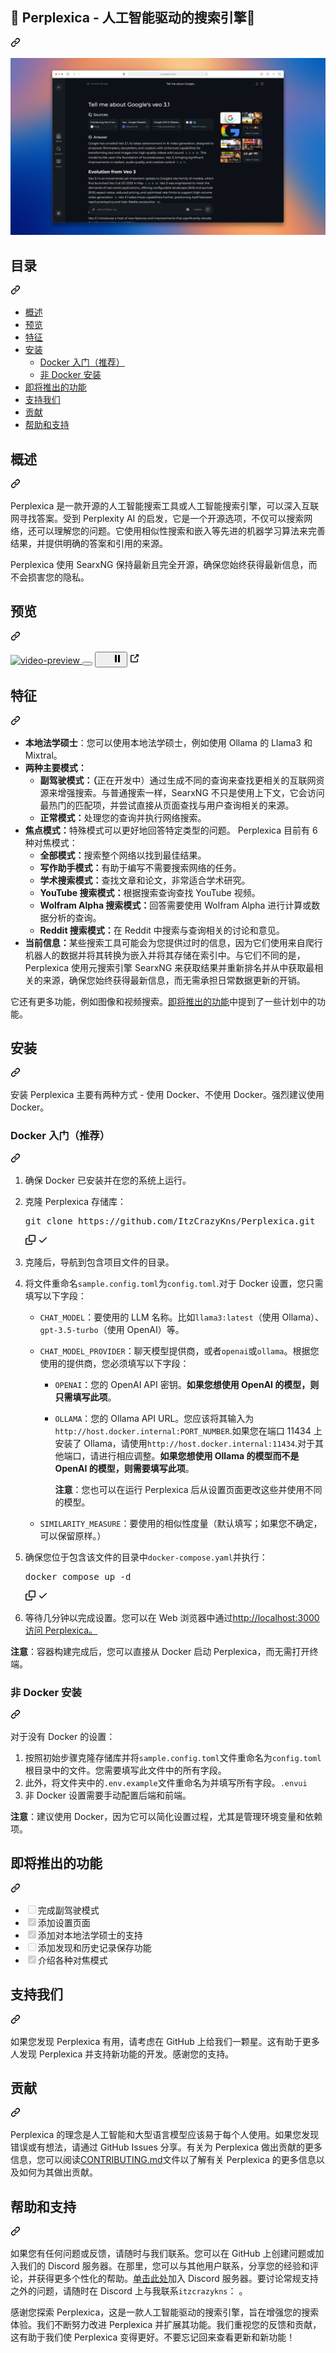 <div class="Box-sc-g0xbh4-0 bJMeLZ js-snippet-clipboard-copy-unpositioned" data-hpc="true"><article class="markdown-body entry-content container-lg" itemprop="text"><div class="markdown-heading" dir="auto"><h1 tabindex="-1" class="heading-element" dir="auto"><font style="vertical-align: inherit;"><font style="vertical-align: inherit;">🚀 Perplexica - 人工智能驱动的搜索引擎🔎</font></font></h1><a id="user-content--perplexica---an-ai-powered-search-engine--" class="anchor" aria-label="永久链接：🚀 P&ZeroWidthSpace;&ZeroWidthSpace;erplexica - 人工智能驱动的搜索引擎🔎" href="#-perplexica---an-ai-powered-search-engine--"><svg class="octicon octicon-link" viewBox="0 0 16 16" version="1.1" width="16" height="16" aria-hidden="true"><path d="m7.775 3.275 1.25-1.25a3.5 3.5 0 1 1 4.95 4.95l-2.5 2.5a3.5 3.5 0 0 1-4.95 0 .751.751 0 0 1 .018-1.042.751.751 0 0 1 1.042-.018 1.998 1.998 0 0 0 2.83 0l2.5-2.5a2.002 2.002 0 0 0-2.83-2.83l-1.25 1.25a.751.751 0 0 1-1.042-.018.751.751 0 0 1-.018-1.042Zm-4.69 9.64a1.998 1.998 0 0 0 2.83 0l1.25-1.25a.751.751 0 0 1 1.042.018.751.751 0 0 1 .018 1.042l-1.25 1.25a3.5 3.5 0 1 1-4.95-4.95l2.5-2.5a3.5 3.5 0 0 1 4.95 0 .751.751 0 0 1-.018 1.042.751.751 0 0 1-1.042.018 1.998 1.998 0 0 0-2.83 0l-2.5 2.5a1.998 1.998 0 0 0 0 2.83Z"></path></svg></a></div>
<p dir="auto"><a target="_blank" rel="noopener noreferrer" href="https://github.com/ItzCrazyKns/Perplexica/blob/master/.assets/perplexica-screenshot.png"><img src="https://github.com/ItzCrazyKns/Perplexica/raw/master/.assets/perplexica-screenshot.png" alt="预览" style="max-width: 100%;"></a></p>
<div class="markdown-heading" dir="auto"><h2 tabindex="-1" class="heading-element" dir="auto"><font style="vertical-align: inherit;"><font style="vertical-align: inherit;">目录</font></font></h2><a id="user-content-table-of-contents-" class="anchor" aria-label="固定链接：目录" href="#table-of-contents-"><svg class="octicon octicon-link" viewBox="0 0 16 16" version="1.1" width="16" height="16" aria-hidden="true"><path d="m7.775 3.275 1.25-1.25a3.5 3.5 0 1 1 4.95 4.95l-2.5 2.5a3.5 3.5 0 0 1-4.95 0 .751.751 0 0 1 .018-1.042.751.751 0 0 1 1.042-.018 1.998 1.998 0 0 0 2.83 0l2.5-2.5a2.002 2.002 0 0 0-2.83-2.83l-1.25 1.25a.751.751 0 0 1-1.042-.018.751.751 0 0 1-.018-1.042Zm-4.69 9.64a1.998 1.998 0 0 0 2.83 0l1.25-1.25a.751.751 0 0 1 1.042.018.751.751 0 0 1 .018 1.042l-1.25 1.25a3.5 3.5 0 1 1-4.95-4.95l2.5-2.5a3.5 3.5 0 0 1 4.95 0 .751.751 0 0 1-.018 1.042.751.751 0 0 1-1.042.018 1.998 1.998 0 0 0-2.83 0l-2.5 2.5a1.998 1.998 0 0 0 0 2.83Z"></path></svg></a></div>
<ul dir="auto">
<li><a href="#overview"><font style="vertical-align: inherit;"><font style="vertical-align: inherit;">概述</font></font></a></li>
<li><a href="#preview"><font style="vertical-align: inherit;"><font style="vertical-align: inherit;">预览</font></font></a></li>
<li><a href="#features"><font style="vertical-align: inherit;"><font style="vertical-align: inherit;">特征</font></font></a></li>
<li><a href="#installation"><font style="vertical-align: inherit;"><font style="vertical-align: inherit;">安装</font></font></a>
<ul dir="auto">
<li><a href="#getting-started-with-docker-recommended"><font style="vertical-align: inherit;"><font style="vertical-align: inherit;">Docker 入门（推荐）</font></font></a></li>
<li><a href="#non-docker-installation"><font style="vertical-align: inherit;"><font style="vertical-align: inherit;">非 Docker 安装</font></font></a></li>
</ul>
</li>
<li><a href="#upcoming-features"><font style="vertical-align: inherit;"><font style="vertical-align: inherit;">即将推出的功能</font></font></a></li>
<li><a href="#support-us"><font style="vertical-align: inherit;"><font style="vertical-align: inherit;">支持我们</font></font></a></li>
<li><a href="#contribution"><font style="vertical-align: inherit;"><font style="vertical-align: inherit;">贡献</font></font></a></li>
<li><a href="#help-and-support"><font style="vertical-align: inherit;"><font style="vertical-align: inherit;">帮助和支持</font></font></a></li>
</ul>
<div class="markdown-heading" dir="auto"><h2 tabindex="-1" class="heading-element" dir="auto"><font style="vertical-align: inherit;"><font style="vertical-align: inherit;">概述</font></font></h2><a id="user-content-overview" class="anchor" aria-label="永久链接：概述" href="#overview"><svg class="octicon octicon-link" viewBox="0 0 16 16" version="1.1" width="16" height="16" aria-hidden="true"><path d="m7.775 3.275 1.25-1.25a3.5 3.5 0 1 1 4.95 4.95l-2.5 2.5a3.5 3.5 0 0 1-4.95 0 .751.751 0 0 1 .018-1.042.751.751 0 0 1 1.042-.018 1.998 1.998 0 0 0 2.83 0l2.5-2.5a2.002 2.002 0 0 0-2.83-2.83l-1.25 1.25a.751.751 0 0 1-1.042-.018.751.751 0 0 1-.018-1.042Zm-4.69 9.64a1.998 1.998 0 0 0 2.83 0l1.25-1.25a.751.751 0 0 1 1.042.018.751.751 0 0 1 .018 1.042l-1.25 1.25a3.5 3.5 0 1 1-4.95-4.95l2.5-2.5a3.5 3.5 0 0 1 4.95 0 .751.751 0 0 1-.018 1.042.751.751 0 0 1-1.042.018 1.998 1.998 0 0 0-2.83 0l-2.5 2.5a1.998 1.998 0 0 0 0 2.83Z"></path></svg></a></div>
<p dir="auto"><font style="vertical-align: inherit;"><font style="vertical-align: inherit;">Perplexica 是一款开源的人工智能搜索工具或人工智能搜索引擎，可以深入互联网寻找答案。受到 Perplexity AI 的启发，它是一个开源选项，不仅可以搜索网络，还可以理解您的问题。它使用相似性搜索和嵌入等先进的机器学习算法来完善结果，并提供明确的答案和引用的来源。</font></font></p>
<p dir="auto"><font style="vertical-align: inherit;"><font style="vertical-align: inherit;">Perplexica 使用 SearxNG 保持最新且完全开源，确保您始终获得最新信息，而不会损害您的隐私。</font></font></p>
<div class="markdown-heading" dir="auto"><h2 tabindex="-1" class="heading-element" dir="auto"><font style="vertical-align: inherit;"><font style="vertical-align: inherit;">预览</font></font></h2><a id="user-content-preview" class="anchor" aria-label="永久链接：预览" href="#preview"><svg class="octicon octicon-link" viewBox="0 0 16 16" version="1.1" width="16" height="16" aria-hidden="true"><path d="m7.775 3.275 1.25-1.25a3.5 3.5 0 1 1 4.95 4.95l-2.5 2.5a3.5 3.5 0 0 1-4.95 0 .751.751 0 0 1 .018-1.042.751.751 0 0 1 1.042-.018 1.998 1.998 0 0 0 2.83 0l2.5-2.5a2.002 2.002 0 0 0-2.83-2.83l-1.25 1.25a.751.751 0 0 1-1.042-.018.751.751 0 0 1-.018-1.042Zm-4.69 9.64a1.998 1.998 0 0 0 2.83 0l1.25-1.25a.751.751 0 0 1 1.042.018.751.751 0 0 1 .018 1.042l-1.25 1.25a3.5 3.5 0 1 1-4.95-4.95l2.5-2.5a3.5 3.5 0 0 1 4.95 0 .751.751 0 0 1-.018 1.042.751.751 0 0 1-1.042.018 1.998 1.998 0 0 0-2.83 0l-2.5 2.5a1.998 1.998 0 0 0 0 2.83Z"></path></svg></a></div>
<p dir="auto"><animated-image data-catalyst=""><a target="_blank" rel="noopener noreferrer" href="/ItzCrazyKns/Perplexica/blob/master/.assets/perplexica-preview.gif" data-target="animated-image.originalLink" hidden=""><img src="/ItzCrazyKns/Perplexica/raw/master/.assets/perplexica-preview.gif" alt="video-preview" style="max-width: 100%;" data-target="animated-image.originalImage" hidden=""></a>
      <span class="AnimatedImagePlayer" data-target="animated-image.player">
        <a data-target="animated-image.replacedLink" class="AnimatedImagePlayer-images" href="https://github.com/ItzCrazyKns/Perplexica/blob/master/.assets/perplexica-preview.gif" target="_blank">
          <span data-target="animated-image.imageContainer">
            <img data-target="animated-image.replacedImage" alt="video-preview" class="AnimatedImagePlayer-animatedImage" src="https://github.com/ItzCrazyKns/Perplexica/raw/master/.assets/perplexica-preview.gif">
          </span>
        </a>
        <button data-target="animated-image.imageButton" class="AnimatedImagePlayer-images" tabindex="-1"></button>
        <span class="AnimatedImagePlayer-controls" data-target="animated-image.controls">
          <button data-target="animated-image.playButton" class="AnimatedImagePlayer-button">
            <svg aria-hidden="true" focusable="false" class="octicon icon-play" width="16" height="16" viewBox="0 0 16 16" fill="none" xmlns="http://www.w3.org/2000/svg">
              <path d="M4 13.5427V2.45734C4 1.82607 4.69692 1.4435 5.2295 1.78241L13.9394 7.32507C14.4334 7.63943 14.4334 8.36057 13.9394 8.67493L5.2295 14.2176C4.69692 14.5565 4 14.1739 4 13.5427Z">
            </path></svg>
            <svg aria-hidden="true" focusable="false" class="octicon icon-pause" width="16" height="16" viewBox="0 0 16 16" xmlns="http://www.w3.org/2000/svg">
              <rect x="4" y="2" width="3" height="12" rx="1"></rect>
              <rect x="9" y="2" width="3" height="12" rx="1"></rect>
            </svg>
          </button>
          <a data-target="animated-image.openButton" aria-label="Open in new window" class="AnimatedImagePlayer-button" href="https://github.com/ItzCrazyKns/Perplexica/blob/master/.assets/perplexica-preview.gif" target="_blank">
            <svg aria-hidden="true" class="octicon" xmlns="http://www.w3.org/2000/svg" viewBox="0 0 16 16" width="16" height="16">
              <path fill-rule="evenodd" d="M10.604 1h4.146a.25.25 0 01.25.25v4.146a.25.25 0 01-.427.177L13.03 4.03 9.28 7.78a.75.75 0 01-1.06-1.06l3.75-3.75-1.543-1.543A.25.25 0 0110.604 1zM3.75 2A1.75 1.75 0 002 3.75v8.5c0 .966.784 1.75 1.75 1.75h8.5A1.75 1.75 0 0014 12.25v-3.5a.75.75 0 00-1.5 0v3.5a.25.25 0 01-.25.25h-8.5a.25.25 0 01-.25-.25v-8.5a.25.25 0 01.25-.25h3.5a.75.75 0 000-1.5h-3.5z"></path>
            </svg>
          </a>
        </span>
      </span></animated-image></p>
<div class="markdown-heading" dir="auto"><h2 tabindex="-1" class="heading-element" dir="auto"><font style="vertical-align: inherit;"><font style="vertical-align: inherit;">特征</font></font></h2><a id="user-content-features" class="anchor" aria-label="永久链接：特点" href="#features"><svg class="octicon octicon-link" viewBox="0 0 16 16" version="1.1" width="16" height="16" aria-hidden="true"><path d="m7.775 3.275 1.25-1.25a3.5 3.5 0 1 1 4.95 4.95l-2.5 2.5a3.5 3.5 0 0 1-4.95 0 .751.751 0 0 1 .018-1.042.751.751 0 0 1 1.042-.018 1.998 1.998 0 0 0 2.83 0l2.5-2.5a2.002 2.002 0 0 0-2.83-2.83l-1.25 1.25a.751.751 0 0 1-1.042-.018.751.751 0 0 1-.018-1.042Zm-4.69 9.64a1.998 1.998 0 0 0 2.83 0l1.25-1.25a.751.751 0 0 1 1.042.018.751.751 0 0 1 .018 1.042l-1.25 1.25a3.5 3.5 0 1 1-4.95-4.95l2.5-2.5a3.5 3.5 0 0 1 4.95 0 .751.751 0 0 1-.018 1.042.751.751 0 0 1-1.042.018 1.998 1.998 0 0 0-2.83 0l-2.5 2.5a1.998 1.998 0 0 0 0 2.83Z"></path></svg></a></div>
<ul dir="auto">
<li><strong><font style="vertical-align: inherit;"><font style="vertical-align: inherit;">本地法学硕士</font></font></strong><font style="vertical-align: inherit;"><font style="vertical-align: inherit;">：您可以使用本地法学硕士，例如使用 Ollama 的 Llama3 和 Mixtral。</font></font></li>
<li><strong><font style="vertical-align: inherit;"><font style="vertical-align: inherit;">两种主要模式：</font></font></strong>
<ul dir="auto">
<li><strong><font style="vertical-align: inherit;"><font style="vertical-align: inherit;">副驾驶模式：（</font></font></strong><font style="vertical-align: inherit;"><font style="vertical-align: inherit;">正在开发中）通过生成不同的查询来查找更相关的互联网资源来增强搜索。与普通搜索一样，SearxNG 不只是使用上下文，它会访问最热门的匹配项，并尝试直接从页面查找与用户查询相关的来源。</font></font></li>
<li><strong><font style="vertical-align: inherit;"><font style="vertical-align: inherit;">正常模式：</font></font></strong><font style="vertical-align: inherit;"><font style="vertical-align: inherit;">处理您的查询并执行网络搜索。</font></font></li>
</ul>
</li>
<li><strong><font style="vertical-align: inherit;"><font style="vertical-align: inherit;">焦点模式：</font></font></strong><font style="vertical-align: inherit;"><font style="vertical-align: inherit;">特殊模式可以更好地回答特定类型的问题。 Perplexica 目前有 6 种对焦模式：
</font></font><ul dir="auto">
<li><strong><font style="vertical-align: inherit;"><font style="vertical-align: inherit;">全部模式：</font></font></strong><font style="vertical-align: inherit;"><font style="vertical-align: inherit;">搜索整个网络以找到最佳结果。</font></font></li>
<li><strong><font style="vertical-align: inherit;"><font style="vertical-align: inherit;">写作助手模式：</font></font></strong><font style="vertical-align: inherit;"><font style="vertical-align: inherit;">有助于编写不需要搜索网络的任务。</font></font></li>
<li><strong><font style="vertical-align: inherit;"><font style="vertical-align: inherit;">学术搜索模式：</font></font></strong><font style="vertical-align: inherit;"><font style="vertical-align: inherit;">查找文章和论文，非常适合学术研究。</font></font></li>
<li><strong><font style="vertical-align: inherit;"><font style="vertical-align: inherit;">YouTube 搜索模式：</font></font></strong><font style="vertical-align: inherit;"><font style="vertical-align: inherit;">根据搜索查询查找 YouTube 视频。</font></font></li>
<li><strong><font style="vertical-align: inherit;"><font style="vertical-align: inherit;">Wolfram Alpha 搜索模式：</font></font></strong><font style="vertical-align: inherit;"><font style="vertical-align: inherit;">回答需要使用 Wolfram Alpha 进行计算或数据分析的查询。</font></font></li>
<li><strong><font style="vertical-align: inherit;"><font style="vertical-align: inherit;">Reddit 搜索模式：</font></font></strong><font style="vertical-align: inherit;"><font style="vertical-align: inherit;">在 Reddit 中搜索与查询相关的讨论和意见。</font></font></li>
</ul>
</li>
<li><strong><font style="vertical-align: inherit;"><font style="vertical-align: inherit;">当前信息：</font></font></strong><font style="vertical-align: inherit;"><font style="vertical-align: inherit;">某些搜索工具可能会为您提供过时的信息，因为它们使用来自爬行机器人的数据并将其转换为嵌入并将其存储在索引中。与它们不同的是，Perplexica 使用元搜索引擎 SearxNG 来获取结果并重新排名并从中获取最相关的来源，确保您始终获得最新信息，而无需承担日常数据更新的开销。</font></font></li>
</ul>
<p dir="auto"><font style="vertical-align: inherit;"><font style="vertical-align: inherit;">它还有更多功能，例如图像和视频搜索。</font></font><a href="#upcoming-features"><font style="vertical-align: inherit;"><font style="vertical-align: inherit;">即将推出的功能</font></font></a><font style="vertical-align: inherit;"><font style="vertical-align: inherit;">中提到了一些计划中的功能</font><font style="vertical-align: inherit;">。</font></font></p>
<div class="markdown-heading" dir="auto"><h2 tabindex="-1" class="heading-element" dir="auto"><font style="vertical-align: inherit;"><font style="vertical-align: inherit;">安装</font></font></h2><a id="user-content-installation" class="anchor" aria-label="永久链接：安装" href="#installation"><svg class="octicon octicon-link" viewBox="0 0 16 16" version="1.1" width="16" height="16" aria-hidden="true"><path d="m7.775 3.275 1.25-1.25a3.5 3.5 0 1 1 4.95 4.95l-2.5 2.5a3.5 3.5 0 0 1-4.95 0 .751.751 0 0 1 .018-1.042.751.751 0 0 1 1.042-.018 1.998 1.998 0 0 0 2.83 0l2.5-2.5a2.002 2.002 0 0 0-2.83-2.83l-1.25 1.25a.751.751 0 0 1-1.042-.018.751.751 0 0 1-.018-1.042Zm-4.69 9.64a1.998 1.998 0 0 0 2.83 0l1.25-1.25a.751.751 0 0 1 1.042.018.751.751 0 0 1 .018 1.042l-1.25 1.25a3.5 3.5 0 1 1-4.95-4.95l2.5-2.5a3.5 3.5 0 0 1 4.95 0 .751.751 0 0 1-.018 1.042.751.751 0 0 1-1.042.018 1.998 1.998 0 0 0-2.83 0l-2.5 2.5a1.998 1.998 0 0 0 0 2.83Z"></path></svg></a></div>
<p dir="auto"><font style="vertical-align: inherit;"><font style="vertical-align: inherit;">安装 Perplexica 主要有两种方式 - 使用 Docker、不使用 Docker。强烈建议使用 Docker。</font></font></p>
<div class="markdown-heading" dir="auto"><h3 tabindex="-1" class="heading-element" dir="auto"><font style="vertical-align: inherit;"><font style="vertical-align: inherit;">Docker 入门（推荐）</font></font></h3><a id="user-content-getting-started-with-docker-recommended" class="anchor" aria-label="永久链接：Docker 入门（推荐）" href="#getting-started-with-docker-recommended"><svg class="octicon octicon-link" viewBox="0 0 16 16" version="1.1" width="16" height="16" aria-hidden="true"><path d="m7.775 3.275 1.25-1.25a3.5 3.5 0 1 1 4.95 4.95l-2.5 2.5a3.5 3.5 0 0 1-4.95 0 .751.751 0 0 1 .018-1.042.751.751 0 0 1 1.042-.018 1.998 1.998 0 0 0 2.83 0l2.5-2.5a2.002 2.002 0 0 0-2.83-2.83l-1.25 1.25a.751.751 0 0 1-1.042-.018.751.751 0 0 1-.018-1.042Zm-4.69 9.64a1.998 1.998 0 0 0 2.83 0l1.25-1.25a.751.751 0 0 1 1.042.018.751.751 0 0 1 .018 1.042l-1.25 1.25a3.5 3.5 0 1 1-4.95-4.95l2.5-2.5a3.5 3.5 0 0 1 4.95 0 .751.751 0 0 1-.018 1.042.751.751 0 0 1-1.042.018 1.998 1.998 0 0 0-2.83 0l-2.5 2.5a1.998 1.998 0 0 0 0 2.83Z"></path></svg></a></div>
<ol dir="auto">
<li>
<p dir="auto"><font style="vertical-align: inherit;"><font style="vertical-align: inherit;">确保 Docker 已安装并在您的系统上运行。</font></font></p>
</li>
<li>
<p dir="auto"><font style="vertical-align: inherit;"><font style="vertical-align: inherit;">克隆 Perplexica 存储库：</font></font></p>
<div class="highlight highlight-source-shell notranslate position-relative overflow-auto" dir="auto"><pre>git clone https://github.com/ItzCrazyKns/Perplexica.git</pre><div class="zeroclipboard-container">
    <clipboard-copy aria-label="Copy" class="ClipboardButton btn btn-invisible js-clipboard-copy m-2 p-0 tooltipped-no-delay d-flex flex-justify-center flex-items-center" data-copy-feedback="Copied!" data-tooltip-direction="w" value="git clone https://github.com/ItzCrazyKns/Perplexica.git" tabindex="0" role="button">
      <svg aria-hidden="true" height="16" viewBox="0 0 16 16" version="1.1" width="16" data-view-component="true" class="octicon octicon-copy js-clipboard-copy-icon">
    <path d="M0 6.75C0 5.784.784 5 1.75 5h1.5a.75.75 0 0 1 0 1.5h-1.5a.25.25 0 0 0-.25.25v7.5c0 .138.112.25.25.25h7.5a.25.25 0 0 0 .25-.25v-1.5a.75.75 0 0 1 1.5 0v1.5A1.75 1.75 0 0 1 9.25 16h-7.5A1.75 1.75 0 0 1 0 14.25Z"></path><path d="M5 1.75C5 .784 5.784 0 6.75 0h7.5C15.216 0 16 .784 16 1.75v7.5A1.75 1.75 0 0 1 14.25 11h-7.5A1.75 1.75 0 0 1 5 9.25Zm1.75-.25a.25.25 0 0 0-.25.25v7.5c0 .138.112.25.25.25h7.5a.25.25 0 0 0 .25-.25v-7.5a.25.25 0 0 0-.25-.25Z"></path>
</svg>
      <svg aria-hidden="true" height="16" viewBox="0 0 16 16" version="1.1" width="16" data-view-component="true" class="octicon octicon-check js-clipboard-check-icon color-fg-success d-none">
    <path d="M13.78 4.22a.75.75 0 0 1 0 1.06l-7.25 7.25a.75.75 0 0 1-1.06 0L2.22 9.28a.751.751 0 0 1 .018-1.042.751.751 0 0 1 1.042-.018L6 10.94l6.72-6.72a.75.75 0 0 1 1.06 0Z"></path>
</svg>
    </clipboard-copy>
  </div></div>
</li>
<li>
<p dir="auto"><font style="vertical-align: inherit;"><font style="vertical-align: inherit;">克隆后，导航到包含项目文件的目录。</font></font></p>
</li>
<li>
<p dir="auto"><font style="vertical-align: inherit;"><font style="vertical-align: inherit;">将文件重命名</font></font><code>sample.config.toml</code><font style="vertical-align: inherit;"><font style="vertical-align: inherit;">为</font></font><code>config.toml</code><font style="vertical-align: inherit;"><font style="vertical-align: inherit;">.对于 Docker 设置，您只需填写以下字段：</font></font></p>
<ul dir="auto">
<li>
<p dir="auto"><code>CHAT_MODEL</code><font style="vertical-align: inherit;"><font style="vertical-align: inherit;">：要使用的 LLM 名称。比如</font></font><code>llama3:latest</code><font style="vertical-align: inherit;"><font style="vertical-align: inherit;">（使用 Ollama）、</font></font><code>gpt-3.5-turbo</code><font style="vertical-align: inherit;"><font style="vertical-align: inherit;">（使用 OpenAI）等。</font></font></p>
</li>
<li>
<p dir="auto"><code>CHAT_MODEL_PROVIDER</code><font style="vertical-align: inherit;"><font style="vertical-align: inherit;">：聊天模型提供商，或者</font></font><code>openai</code><font style="vertical-align: inherit;"><font style="vertical-align: inherit;">或</font></font><code>ollama</code><font style="vertical-align: inherit;"><font style="vertical-align: inherit;">。根据您使用的提供商，您必须填写以下字段：</font></font></p>
<ul dir="auto">
<li>
<p dir="auto"><code>OPENAI</code><font style="vertical-align: inherit;"><font style="vertical-align: inherit;">：您的 OpenAI API 密钥。</font></font><strong><font style="vertical-align: inherit;"><font style="vertical-align: inherit;">如果您想使用 OpenAI 的模型，则只需填写此项</font></font></strong><font style="vertical-align: inherit;"><font style="vertical-align: inherit;">。</font></font></p>
</li>
<li>
<p dir="auto"><code>OLLAMA</code><font style="vertical-align: inherit;"><font style="vertical-align: inherit;">：您的 Ollama API URL。您应该将其输入为</font></font><code>http://host.docker.internal:PORT_NUMBER</code><font style="vertical-align: inherit;"><font style="vertical-align: inherit;">.如果您在端口 11434 上安装了 Ollama，请使用</font></font><code>http://host.docker.internal:11434</code><font style="vertical-align: inherit;"><font style="vertical-align: inherit;">.对于其他端口，请进行相应调整。</font></font><strong><font style="vertical-align: inherit;"><font style="vertical-align: inherit;">如果您想使用 Ollama 的模型而不是 OpenAI 的模型，则需要填写此项</font></font></strong><font style="vertical-align: inherit;"><font style="vertical-align: inherit;">。</font></font></p>
<p dir="auto"><strong><font style="vertical-align: inherit;"><font style="vertical-align: inherit;">注意</font></font></strong><font style="vertical-align: inherit;"><font style="vertical-align: inherit;">：您也可以在运行 Perplexica 后从设置页面更改这些并使用不同的模型。</font></font></p>
</li>
</ul>
</li>
<li>
<p dir="auto"><code>SIMILARITY_MEASURE</code><font style="vertical-align: inherit;"><font style="vertical-align: inherit;">：要使用的相似性度量（默认填写；如果您不确定，可以保留原样。）</font></font></p>
</li>
</ul>
</li>
<li>
<p dir="auto"><font style="vertical-align: inherit;"><font style="vertical-align: inherit;">确保您位于包含该文件的目录中</font></font><code>docker-compose.yaml</code><font style="vertical-align: inherit;"><font style="vertical-align: inherit;">并执行：</font></font></p>
<div class="highlight highlight-source-shell notranslate position-relative overflow-auto" dir="auto"><pre>docker compose up -d</pre><div class="zeroclipboard-container">
    <clipboard-copy aria-label="Copy" class="ClipboardButton btn btn-invisible js-clipboard-copy m-2 p-0 tooltipped-no-delay d-flex flex-justify-center flex-items-center" data-copy-feedback="Copied!" data-tooltip-direction="w" value="docker compose up -d" tabindex="0" role="button">
      <svg aria-hidden="true" height="16" viewBox="0 0 16 16" version="1.1" width="16" data-view-component="true" class="octicon octicon-copy js-clipboard-copy-icon">
    <path d="M0 6.75C0 5.784.784 5 1.75 5h1.5a.75.75 0 0 1 0 1.5h-1.5a.25.25 0 0 0-.25.25v7.5c0 .138.112.25.25.25h7.5a.25.25 0 0 0 .25-.25v-1.5a.75.75 0 0 1 1.5 0v1.5A1.75 1.75 0 0 1 9.25 16h-7.5A1.75 1.75 0 0 1 0 14.25Z"></path><path d="M5 1.75C5 .784 5.784 0 6.75 0h7.5C15.216 0 16 .784 16 1.75v7.5A1.75 1.75 0 0 1 14.25 11h-7.5A1.75 1.75 0 0 1 5 9.25Zm1.75-.25a.25.25 0 0 0-.25.25v7.5c0 .138.112.25.25.25h7.5a.25.25 0 0 0 .25-.25v-7.5a.25.25 0 0 0-.25-.25Z"></path>
</svg>
      <svg aria-hidden="true" height="16" viewBox="0 0 16 16" version="1.1" width="16" data-view-component="true" class="octicon octicon-check js-clipboard-check-icon color-fg-success d-none">
    <path d="M13.78 4.22a.75.75 0 0 1 0 1.06l-7.25 7.25a.75.75 0 0 1-1.06 0L2.22 9.28a.751.751 0 0 1 .018-1.042.751.751 0 0 1 1.042-.018L6 10.94l6.72-6.72a.75.75 0 0 1 1.06 0Z"></path>
</svg>
    </clipboard-copy>
  </div></div>
</li>
<li>
<p dir="auto"><font style="vertical-align: inherit;"><font style="vertical-align: inherit;">等待几分钟以完成设置。您可以</font><font style="vertical-align: inherit;">在 Web 浏览器中通过</font></font><a href="http://localhost:3000" rel="nofollow"><font style="vertical-align: inherit;"><font style="vertical-align: inherit;">http://localhost:3000访问 Perplexica。</font></font></a><font style="vertical-align: inherit;"></font></p>
</li>
</ol>
<p dir="auto"><strong><font style="vertical-align: inherit;"><font style="vertical-align: inherit;">注意</font></font></strong><font style="vertical-align: inherit;"><font style="vertical-align: inherit;">：容器构建完成后，您可以直接从 Docker 启动 Perplexica，而无需打开终端。</font></font></p>
<div class="markdown-heading" dir="auto"><h3 tabindex="-1" class="heading-element" dir="auto"><font style="vertical-align: inherit;"><font style="vertical-align: inherit;">非 Docker 安装</font></font></h3><a id="user-content-non-docker-installation" class="anchor" aria-label="永久链接：非 Docker 安装" href="#non-docker-installation"><svg class="octicon octicon-link" viewBox="0 0 16 16" version="1.1" width="16" height="16" aria-hidden="true"><path d="m7.775 3.275 1.25-1.25a3.5 3.5 0 1 1 4.95 4.95l-2.5 2.5a3.5 3.5 0 0 1-4.95 0 .751.751 0 0 1 .018-1.042.751.751 0 0 1 1.042-.018 1.998 1.998 0 0 0 2.83 0l2.5-2.5a2.002 2.002 0 0 0-2.83-2.83l-1.25 1.25a.751.751 0 0 1-1.042-.018.751.751 0 0 1-.018-1.042Zm-4.69 9.64a1.998 1.998 0 0 0 2.83 0l1.25-1.25a.751.751 0 0 1 1.042.018.751.751 0 0 1 .018 1.042l-1.25 1.25a3.5 3.5 0 1 1-4.95-4.95l2.5-2.5a3.5 3.5 0 0 1 4.95 0 .751.751 0 0 1-.018 1.042.751.751 0 0 1-1.042.018 1.998 1.998 0 0 0-2.83 0l-2.5 2.5a1.998 1.998 0 0 0 0 2.83Z"></path></svg></a></div>
<p dir="auto"><font style="vertical-align: inherit;"><font style="vertical-align: inherit;">对于没有 Docker 的设置：</font></font></p>
<ol dir="auto">
<li><font style="vertical-align: inherit;"><font style="vertical-align: inherit;">按照初始步骤克隆存储库并将</font></font><code>sample.config.toml</code><font style="vertical-align: inherit;"><font style="vertical-align: inherit;">文件重命名为</font></font><code>config.toml</code><font style="vertical-align: inherit;"><font style="vertical-align: inherit;">根目录中的文件。您需要填写此文件中的所有字段。</font></font></li>
<li><font style="vertical-align: inherit;"><font style="vertical-align: inherit;">此外，将文件夹</font><font style="vertical-align: inherit;">中的</font></font><code>.env.example</code><font style="vertical-align: inherit;"><font style="vertical-align: inherit;">文件重命名为</font><font style="vertical-align: inherit;">并填写所有字段。</font></font><code>.env</code><font style="vertical-align: inherit;"></font><code>ui</code><font style="vertical-align: inherit;"></font></li>
<li><font style="vertical-align: inherit;"><font style="vertical-align: inherit;">非 Docker 设置需要手动配置后端和前端。</font></font></li>
</ol>
<p dir="auto"><strong><font style="vertical-align: inherit;"><font style="vertical-align: inherit;">注意</font></font></strong><font style="vertical-align: inherit;"><font style="vertical-align: inherit;">：建议使用 Docker，因为它可以简化设置过程，尤其是管理环境变量和依赖项。</font></font></p>
<div class="markdown-heading" dir="auto"><h2 tabindex="-1" class="heading-element" dir="auto"><font style="vertical-align: inherit;"><font style="vertical-align: inherit;">即将推出的功能</font></font></h2><a id="user-content-upcoming-features" class="anchor" aria-label="永久链接：即将推出的功能" href="#upcoming-features"><svg class="octicon octicon-link" viewBox="0 0 16 16" version="1.1" width="16" height="16" aria-hidden="true"><path d="m7.775 3.275 1.25-1.25a3.5 3.5 0 1 1 4.95 4.95l-2.5 2.5a3.5 3.5 0 0 1-4.95 0 .751.751 0 0 1 .018-1.042.751.751 0 0 1 1.042-.018 1.998 1.998 0 0 0 2.83 0l2.5-2.5a2.002 2.002 0 0 0-2.83-2.83l-1.25 1.25a.751.751 0 0 1-1.042-.018.751.751 0 0 1-.018-1.042Zm-4.69 9.64a1.998 1.998 0 0 0 2.83 0l1.25-1.25a.751.751 0 0 1 1.042.018.751.751 0 0 1 .018 1.042l-1.25 1.25a3.5 3.5 0 1 1-4.95-4.95l2.5-2.5a3.5 3.5 0 0 1 4.95 0 .751.751 0 0 1-.018 1.042.751.751 0 0 1-1.042.018 1.998 1.998 0 0 0-2.83 0l-2.5 2.5a1.998 1.998 0 0 0 0 2.83Z"></path></svg></a></div>
<ul class="contains-task-list">
<li class="task-list-item"><input type="checkbox" id="" disabled="" class="task-list-item-checkbox"><font style="vertical-align: inherit;"><font style="vertical-align: inherit;">完成副驾驶模式</font></font></li>
<li class="task-list-item"><input type="checkbox" id="" disabled="" class="task-list-item-checkbox" checked=""><font style="vertical-align: inherit;"><font style="vertical-align: inherit;">添加设置页面</font></font></li>
<li class="task-list-item"><input type="checkbox" id="" disabled="" class="task-list-item-checkbox" checked=""><font style="vertical-align: inherit;"><font style="vertical-align: inherit;">添加对本地法学硕士的支持</font></font></li>
<li class="task-list-item"><input type="checkbox" id="" disabled="" class="task-list-item-checkbox"><font style="vertical-align: inherit;"><font style="vertical-align: inherit;">添加发现和历史记录保存功能</font></font></li>
<li class="task-list-item"><input type="checkbox" id="" disabled="" class="task-list-item-checkbox" checked=""><font style="vertical-align: inherit;"><font style="vertical-align: inherit;">介绍各种对焦模式</font></font></li>
</ul>
<div class="markdown-heading" dir="auto"><h2 tabindex="-1" class="heading-element" dir="auto"><font style="vertical-align: inherit;"><font style="vertical-align: inherit;">支持我们</font></font></h2><a id="user-content-support-us" class="anchor" aria-label="永久链接：支持我们" href="#support-us"><svg class="octicon octicon-link" viewBox="0 0 16 16" version="1.1" width="16" height="16" aria-hidden="true"><path d="m7.775 3.275 1.25-1.25a3.5 3.5 0 1 1 4.95 4.95l-2.5 2.5a3.5 3.5 0 0 1-4.95 0 .751.751 0 0 1 .018-1.042.751.751 0 0 1 1.042-.018 1.998 1.998 0 0 0 2.83 0l2.5-2.5a2.002 2.002 0 0 0-2.83-2.83l-1.25 1.25a.751.751 0 0 1-1.042-.018.751.751 0 0 1-.018-1.042Zm-4.69 9.64a1.998 1.998 0 0 0 2.83 0l1.25-1.25a.751.751 0 0 1 1.042.018.751.751 0 0 1 .018 1.042l-1.25 1.25a3.5 3.5 0 1 1-4.95-4.95l2.5-2.5a3.5 3.5 0 0 1 4.95 0 .751.751 0 0 1-.018 1.042.751.751 0 0 1-1.042.018 1.998 1.998 0 0 0-2.83 0l-2.5 2.5a1.998 1.998 0 0 0 0 2.83Z"></path></svg></a></div>
<p dir="auto"><font style="vertical-align: inherit;"><font style="vertical-align: inherit;">如果您发现 Perplexica 有用，请考虑在 GitHub 上给我们一颗星。这有助于更多人发现 Perplexica 并支持新功能的开发。感谢您的支持。</font></font></p>
<div class="markdown-heading" dir="auto"><h2 tabindex="-1" class="heading-element" dir="auto"><font style="vertical-align: inherit;"><font style="vertical-align: inherit;">贡献</font></font></h2><a id="user-content-contribution" class="anchor" aria-label="永久链接：贡献" href="#contribution"><svg class="octicon octicon-link" viewBox="0 0 16 16" version="1.1" width="16" height="16" aria-hidden="true"><path d="m7.775 3.275 1.25-1.25a3.5 3.5 0 1 1 4.95 4.95l-2.5 2.5a3.5 3.5 0 0 1-4.95 0 .751.751 0 0 1 .018-1.042.751.751 0 0 1 1.042-.018 1.998 1.998 0 0 0 2.83 0l2.5-2.5a2.002 2.002 0 0 0-2.83-2.83l-1.25 1.25a.751.751 0 0 1-1.042-.018.751.751 0 0 1-.018-1.042Zm-4.69 9.64a1.998 1.998 0 0 0 2.83 0l1.25-1.25a.751.751 0 0 1 1.042.018.751.751 0 0 1 .018 1.042l-1.25 1.25a3.5 3.5 0 1 1-4.95-4.95l2.5-2.5a3.5 3.5 0 0 1 4.95 0 .751.751 0 0 1-.018 1.042.751.751 0 0 1-1.042.018 1.998 1.998 0 0 0-2.83 0l-2.5 2.5a1.998 1.998 0 0 0 0 2.83Z"></path></svg></a></div>
<p dir="auto"><font style="vertical-align: inherit;"><font style="vertical-align: inherit;">Perplexica 的理念是人工智能和大型语言模型应该易于每个人使用。如果您发现错误或有想法，请通过 GitHub Issues 分享。有关为 Perplexica 做出贡献的更多信息，您可以阅读</font></font><a href="/ItzCrazyKns/Perplexica/blob/master/CONTRIBUTING.md"><font style="vertical-align: inherit;"><font style="vertical-align: inherit;">CONTRIBUTING.md</font></font></a><font style="vertical-align: inherit;"><font style="vertical-align: inherit;">文件以了解有关 Perplexica 的更多信息以及如何为其做出贡献。</font></font></p>
<div class="markdown-heading" dir="auto"><h2 tabindex="-1" class="heading-element" dir="auto"><font style="vertical-align: inherit;"><font style="vertical-align: inherit;">帮助和支持</font></font></h2><a id="user-content-help-and-support" class="anchor" aria-label="永久链接：帮助和支持" href="#help-and-support"><svg class="octicon octicon-link" viewBox="0 0 16 16" version="1.1" width="16" height="16" aria-hidden="true"><path d="m7.775 3.275 1.25-1.25a3.5 3.5 0 1 1 4.95 4.95l-2.5 2.5a3.5 3.5 0 0 1-4.95 0 .751.751 0 0 1 .018-1.042.751.751 0 0 1 1.042-.018 1.998 1.998 0 0 0 2.83 0l2.5-2.5a2.002 2.002 0 0 0-2.83-2.83l-1.25 1.25a.751.751 0 0 1-1.042-.018.751.751 0 0 1-.018-1.042Zm-4.69 9.64a1.998 1.998 0 0 0 2.83 0l1.25-1.25a.751.751 0 0 1 1.042.018.751.751 0 0 1 .018 1.042l-1.25 1.25a3.5 3.5 0 1 1-4.95-4.95l2.5-2.5a3.5 3.5 0 0 1 4.95 0 .751.751 0 0 1-.018 1.042.751.751 0 0 1-1.042.018 1.998 1.998 0 0 0-2.83 0l-2.5 2.5a1.998 1.998 0 0 0 0 2.83Z"></path></svg></a></div>
<p dir="auto"><font style="vertical-align: inherit;"><font style="vertical-align: inherit;">如果您有任何问题或反馈，请随时与我们联系。您可以在 GitHub 上创建问题或加入我们的 Discord 服务器。在那里，您可以与其他用户联系，分享您的经验和评论，并获得更多个性化的帮助。</font></font><a href="https://discord.gg/EFwsmQDgAu" rel="nofollow"><font style="vertical-align: inherit;"><font style="vertical-align: inherit;">单击此处</font></font></a><font style="vertical-align: inherit;"><font style="vertical-align: inherit;">加入 Discord 服务器。要讨论常规支持之外的问题，请随时在 Discord 上与我联系</font></font><code>itzcrazykns</code><font style="vertical-align: inherit;"><font style="vertical-align: inherit;">： 。</font></font></p>
<p dir="auto"><font style="vertical-align: inherit;"><font style="vertical-align: inherit;">感谢您探索 Perplexica，这是一款人工智能驱动的搜索引擎，旨在增强您的搜索体验。我们不断努力改进 Perplexica 并扩展其功能。我们重视您的反馈和贡献，这有助于我们使 Perplexica 变得更好。不要忘记回来查看更新和新功能！</font></font></p>
</article></div>
